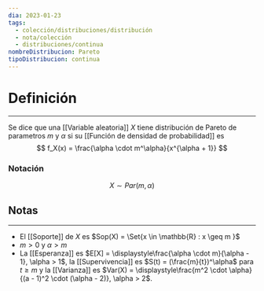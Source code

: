 ```yaml
---
dia: 2023-01-23
tags:
  - colección/distribuciones/distribución
  - nota/colección
  - distribuciones/continua
nombreDistribucion: Pareto
tipoDistribucion: continua
---
```

# Definición
---
Se dice que una [[Variable aleatoria]] $X$ tiene distribución de Pareto de parametros $m$ y $\alpha$ si su [[Función de densidad de probabilidad]] es $$ f_X(x) = \frac{\alpha \cdot m^\alpha}{x^{\alpha + 1}} $$

### Notación
$$ X \sim Par(m, \alpha) $$
## Notas
---
* El [[Soporte]] de $X$ es $Sop(X) = \Set{x \in \mathbb{R} : x \geq m }$ 
* $m > 0$ y $\alpha > m$
* La [[Esperanza]] es $E[X] = \displaystyle\frac{\alpha \cdot m}{\alpha - 1}, \alpha > 1$, la [[Supervivencia]] es $S(t) = (\frac{m}{t})^\alpha$ para $t \geq m$ y la [[Varianza]] es $Var(X) = \displaystyle\frac{m^2 \cdot \alpha}{(a - 1)^2 \cdot (\alpha - 2)}, \alpha > 2$.